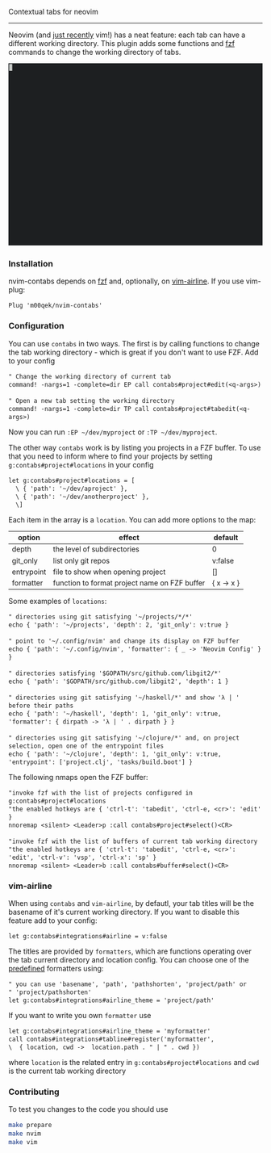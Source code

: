 Contextual tabs for neovim

---

Neovim (and [just recently](https://github.com/vim/vim/releases/tag/v8.1.1218)
vim!) has a neat feature: each tab can have a different working directory. This
plugin adds some functions and [fzf](https://github.com/junegunn/fzf) commands
to change the working directory of tabs.

![nvim-contabs in action](sample.gif)

### Installation

nvim-contabs depends on [fzf](https://github.com/junegunn/fzf) and, optionally,
on [vim-airline](https://github.com/vim-airline/vim-airline). If you use
vim-plug:

```viml
Plug 'm00qek/nvim-contabs'
```

### Configuration

You can use `contabs` in two ways. The first is by calling functions to change
the tab working directory - which is great if you don't want to use FZF. Add to
your config

```viml
" Change the working directory of current tab
command! -nargs=1 -complete=dir EP call contabs#project#edit(<q-args>)

" Open a new tab setting the working directory
command! -nargs=1 -complete=dir TP call contabs#project#tabedit(<q-args>)
```

Now you can run `:EP ~/dev/myproject` or `:TP ~/dev/myproject`.

The other way `contabs` work is by listing you projects in a FZF buffer. To use
that you need to inform where to find your projects by setting
`g:contabs#project#locations` in your config


```viml
let g:contabs#project#locations = [
  \ { 'path': '~/dev/aproject' },
  \ { 'path': '~/dev/anotherproject' },
  \]
```

Each item in the array is a `location`. You can add more options to the map:

|   option   |                    effect                     |  default   |
| ---------- | --------------------------------------------- | ---------- |
| depth      | the level of subdirectories                   | 0          |
| git_only   | list only git repos                           | v:false    |
| entrypoint | file to show when opening project             | []         |
| formatter  | function to format project name on FZF buffer | { x -> x } |

Some examples of `locations`:

```viml
" directories using git satisfying '~/projects/*/*'
echo { 'path': '~/projects', 'depth': 2, 'git_only': v:true }

" point to '~/.config/nvim' and change its display on FZF buffer
echo { 'path': '~/.config/nvim', 'formatter': { _ -> 'Neovim Config' } }

" directories satisfying '$GOPATH/src/github.com/libgit2/*'
echo { 'path': '$GOPATH/src/github.com/libgit2', 'depth': 1 }

" directories using git satisfying '~/haskell/*' and show 'λ | ' before their paths
echo { 'path': '~/haskell', 'depth': 1, 'git_only': v:true, 'formatter': { dirpath -> 'λ | ' . dirpath } }

" directories using git satisfying '~/clojure/*' and, on project selection, open one of the entrypoint files
echo { 'path': '~/clojure', 'depth': 1, 'git_only': v:true, 'entrypoint': ['project.clj', 'tasks/build.boot'] }
```

The following nmaps open the FZF buffer:

```viml
"invoke fzf with the list of projects configured in g:contabs#project#locations
"the enabled hotkeys are { 'ctrl-t': 'tabedit', 'ctrl-e, <cr>': 'edit' }
nnoremap <silent> <Leader>p :call contabs#project#select()<CR>

"invoke fzf with the list of buffers of current tab working directory
"the enabled hotkeys are { 'ctrl-t': 'tabedit', 'ctrl-e, <cr>': 'edit', 'ctrl-v': 'vsp', 'ctrl-x': 'sp' }
nnoremap <silent> <Leader>b :call contabs#buffer#select()<CR>
```

### vim-airline

When using `contabs` and `vim-airline`, by defautl, your tab titles will be the
basename of it's current working directory. If you want to disable this feature
add to your config:

```viml
let g:contabs#integrations#airline = v:false
```

The titles are provided by `formatters`, which are functions operating over the
tab current directory and location config. You can choose one of the
[predefined](https://github.com/m00qek/nvim-contabs/blob/master/autoload/contabs/integrations/tabline.vim#L12)
formatters using:

```viml
" you can use 'basename', 'path', 'pathshorten', 'project/path' or
" 'project/pathshorten'
let g:contabs#integrations#airline_theme = 'project/path'
```

If you want to write you own `formatter` use

```viml
let g:contabs#integrations#airline_theme = 'myformatter'
call contabs#integrations#tabline#register('myformatter',
\  { location, cwd ->  location.path . " | " . cwd })
```

where `location` is the related entry in `g:contabs#project#locations` and `cwd`
is the current tab working directory

### Contributing

To test you changes to the code you should use

```bash
make prepare
make nvim
make vim
```
